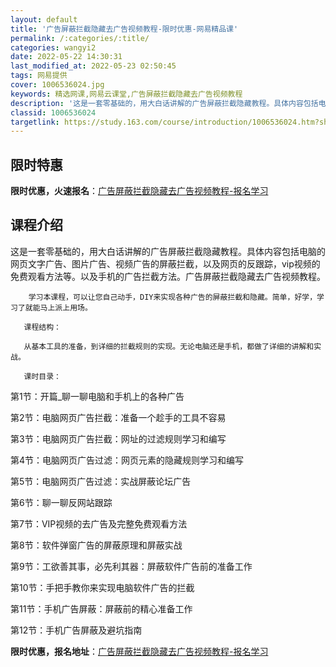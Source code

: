 ```yaml
---
layout: default
title: '广告屏蔽拦截隐藏去广告视频教程-限时优惠-网易精品课'
permalink: /:categories/:title/
categories: wangyi2
date: 2022-05-22 14:30:31
last_modified_at: 2022-05-23 02:50:45
tags: 网易提供
cover: 1006536024.jpg
keywords: 精选网课,网易云课堂,广告屏蔽拦截隐藏去广告视频教程
description: '这是一套零基础的，用大白话讲解的广告屏蔽拦截隐藏教程。具体内容包括电脑的网页文字广告、图片广告、视频广告的屏蔽拦截，以及'
classid: 1006536024
targetlink: https://study.163.com/course/introduction/1006536024.htm?share=1&shareId=1025206652&utm_campaign=share&utm_medium=iphoneShare&utm_source=&utm_u=1025206652
---
```


## 限时特惠

**限时优惠，火速报名**：[广告屏蔽拦截隐藏去广告视频教程-报名学习](https://study.163.com/course/introduction/1006536024.htm?share=1&shareId=1025206652&utm_campaign=share&utm_medium=iphoneShare&utm_source=&utm_u=1025206652)

## 课程介绍

这是一套零基础的，用大白话讲解的广告屏蔽拦截隐藏教程。具体内容包括电脑的网页文字广告、图片广告、视频广告的屏蔽拦截，以及网页的反跟踪，vip视频的免费观看方法等。以及手机的广告拦截方法。广告屏蔽拦截隐藏去广告视频教程。

        学习本课程，可以让您自己动手，DIY来实现各种广告的屏蔽拦截和隐藏。简单，好学，学习了就能马上派上用场。

       课程结构：

       从基本工具的准备，到详细的拦截规则的实现。无论电脑还是手机，都做了详细的讲解和实战。

       课时目录：

第1节：开篇_聊一聊电脑和手机上的各种广告

第2节：电脑网页广告拦截：准备一个趁手的工具不容易

第3节：电脑网页广告拦截：网址的过滤规则学习和编写

第4节：电脑网页广告过滤：网页元素的隐藏规则学习和编写

第5节：电脑网页广告过滤：实战屏蔽论坛广告

第6节：聊一聊反网站跟踪

第7节：VIP视频的去广告及完整免费观看方法

第8节：软件弹窗广告的屏蔽原理和屏蔽实战

第9节：工欲善其事，必先利其器：屏蔽软件广告前的准备工作

第10节：手把手教你来实现电脑软件广告的拦截

第11节：手机广告屏蔽：屏蔽前的精心准备工作

第12节：手机广告屏蔽及避坑指南

**限时优惠，报名地址**：[广告屏蔽拦截隐藏去广告视频教程-报名学习](https://study.163.com/course/introduction/1006536024.htm?share=1&shareId=1025206652&utm_campaign=share&utm_medium=iphoneShare&utm_source=&utm_u=1025206652)

